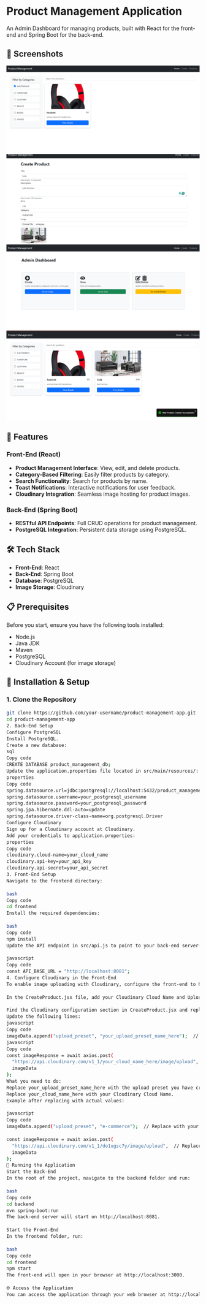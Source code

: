# Product Management Application
An Admin Dashboard for managing products, built with React for the front-end and Spring Boot for the back-end.

## 📸 Screenshots

![Product Screenshot](assets/category.png)
![Product Screenshot](assets/create.png)
![Product Screenshot](assets/home.png)
![Product Screenshot](assets/products.png)

## 🚀 Features

### Front-End (React)
- **Product Management Interface**: View, edit, and delete products.
- **Category-Based Filtering**: Easily filter products by category.
- **Search Functionality**: Search for products by name.
- **Toast Notifications**: Interactive notifications for user feedback.
- **Cloudinary Integration**: Seamless image hosting for product images.

### Back-End (Spring Boot)
- **RESTful API Endpoints**: Full CRUD operations for product management.
- **PostgreSQL Integration**: Persistent data storage using PostgreSQL.

## 🛠️ Tech Stack
- **Front-End**: React
- **Back-End**: Spring Boot
- **Database**: PostgreSQL
- **Image Storage**: Cloudinary

## 📋 Prerequisites
Before you start, ensure you have the following tools installed:
- Node.js
- Java JDK
- Maven
- PostgreSQL
- Cloudinary Account (for image storage)

## 🚀 Installation & Setup

### 1. Clone the Repository
```bash
git clone https://github.com/your-username/product-management-app.git
cd product-management-app
2. Back-End Setup
Configure PostgreSQL
Install PostgreSQL.
Create a new database:
sql
Copy code
CREATE DATABASE product_management_db;
Update the application.properties file located in src/main/resources/:
properties
Copy code
spring.datasource.url=jdbc:postgresql://localhost:5432/product_management_db
spring.datasource.username=your_postgresql_username
spring.datasource.password=your_postgresql_password
spring.jpa.hibernate.ddl-auto=update
spring.datasource.driver-class-name=org.postgresql.Driver
Configure Cloudinary
Sign up for a Cloudinary account at Cloudinary.
Add your credentials to application.properties:
properties
Copy code
cloudinary.cloud-name=your_cloud_name
cloudinary.api-key=your_api_key
cloudinary.api-secret=your_api_secret
3. Front-End Setup
Navigate to the frontend directory:

bash
Copy code
cd frontend
Install the required dependencies:

bash
Copy code
npm install
Update the API endpoint in src/api.js to point to your back-end server:

javascript
Copy code
const API_BASE_URL = "http://localhost:8081";
4. Configure Cloudinary in the Front-End
To enable image uploading with Cloudinary, configure the front-end to handle file uploads.

In the CreateProduct.jsx file, add your Cloudinary Cloud Name and Upload Preset Name:

Find the Cloudinary configuration section in CreateProduct.jsx and replace your_cloud_name_here and your_upload_preset_name_here with your actual Cloudinary details.
Update the following lines:
javascript
Copy code
imageData.append("upload_preset", "your_upload_preset_name_here");  // Line 80
javascript
Copy code
const imageResponse = await axios.post(
  "https://api.cloudinary.com/v1_1/your_cloud_name_here/image/upload",  // Line 83
  imageData
);
What you need to do:
Replace your_upload_preset_name_here with the upload preset you have created on Cloudinary.
Replace your_cloud_name_here with your Cloudinary Cloud Name.
Example after replacing with actual values:

javascript
Copy code
imageData.append("upload_preset", "e-commerce");  // Replace with your actual preset name

const imageResponse = await axios.post(
  "https://api.cloudinary.com/v1_1/do1ugsc7y/image/upload",  // Replace with your actual cloud name
  imageData
);
🚀 Running the Application
Start the Back-End
In the root of the project, navigate to the backend folder and run:

bash
Copy code
cd backend
mvn spring-boot:run
The back-end server will start on http://localhost:8081.

Start the Front-End
In the frontend folder, run:

bash
Copy code
cd frontend
npm start
The front-end will open in your browser at http://localhost:3000.

🌐 Access the Application
You can access the application through your web browser at http://localhost:3000.
